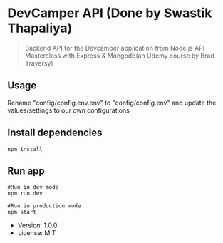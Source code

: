 # DevCamper API (Done by Swastik Thapaliya)

> Backend API for the Devcamper application from Node.js API Masterclass with Express & Mongodb(an Udemy course by Brad Traversy)

## Usage

Rename "config/config.env.env" to "config/config.env" and update the values/settings to our own configurations

## Install dependencies

```
npm install
```

## Run app

```
#Run in dev mode
npm run dev

#Run in production mode
npm start
```

- Version: 1.0.0
- License: MIT
